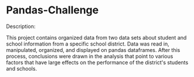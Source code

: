 # Pandas-Challenge

Description:

This project contains organized data from two data sets about student and school information from a specific school district. Data was read in, manipulated, organized, and displayed on pandas dataframes. After this process, conclusions were drawn in the analysis that point to various factors that have large effects on the performance of the district's students and schools. 
